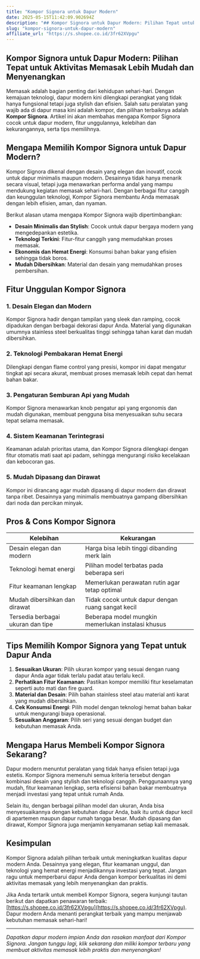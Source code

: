 ```yaml
---
title: "Kompor Signora untuk Dapur Modern"
date: 2025-05-15T11:42:09.902694Z
description: "## Kompor Signora untuk Dapur Modern: Pilihan Tepat untuk Aktivitas Memasak Lebih Mudah dan Menyenangkan..."
slug: "kompor-signora-untuk-dapur-modern"
affiliate_url: "https://s.shopee.co.id/3fr62XVpgu"
---
```

## Kompor Signora untuk Dapur Modern: Pilihan Tepat untuk Aktivitas Memasak Lebih Mudah dan Menyenangkan

Memasak adalah bagian penting dari kehidupan sehari-hari. Dengan kemajuan teknologi, dapur modern kini dilengkapi perangkat yang tidak hanya fungsional tetapi juga stylish dan efisien. Salah satu peralatan yang wajib ada di dapur masa kini adalah kompor, dan pilihan terbaiknya adalah **Kompor Signora**. Artikel ini akan membahas mengapa Kompor Signora cocok untuk dapur modern, fitur unggulannya, kelebihan dan kekurangannya, serta tips memilihnya.

## Mengapa Memilih Kompor Signora untuk Dapur Modern?

Kompor Signora dikenal dengan desain yang elegan dan inovatif, cocok untuk dapur minimalis maupun modern. Desainnya tidak hanya menarik secara visual, tetapi juga menawarkan performa andal yang mampu mendukung kegiatan memasak sehari-hari. Dengan berbagai fitur canggih dan keunggulan teknologi, Kompor Signora membantu Anda memasak dengan lebih efisien, aman, dan nyaman.

Berikut alasan utama mengapa Kompor Signora wajib dipertimbangkan:

- **Desain Minimalis dan Stylish**: Cocok untuk dapur bergaya modern yang mengedepankan estetika.
- **Teknologi Terkini**: Fitur-fitur canggih yang memudahkan proses memasak.
- **Ekonomis dan Hemat Energi**: Konsumsi bahan bakar yang efisien sehingga tidak boros.
- **Mudah Dibersihkan**: Material dan desain yang memudahkan proses pembersihan.

## Fitur Unggulan Kompor Signora

### 1. Desain Elegan dan Modern

Kompor Signora hadir dengan tampilan yang sleek dan ramping, cocok dipadukan dengan berbagai dekorasi dapur Anda. Material yang digunakan umumnya stainless steel berkualitas tinggi sehingga tahan karat dan mudah dibersihkan.

### 2. Teknologi Pembakaran Hemat Energi

Dilengkapi dengan flame control yang presisi, kompor ini dapat mengatur tingkat api secara akurat, membuat proses memasak lebih cepat dan hemat bahan bakar.

### 3. Pengaturan Semburan Api yang Mudah

Kompor Signora menawarkan knob pengatur api yang ergonomis dan mudah digunakan, membuat pengguna bisa menyesuaikan suhu secara tepat selama memasak.

### 4. Sistem Keamanan Terintegrasi

Keamanan adalah prioritas utama, dan Kompor Signora dilengkapi dengan fitur otomatis mati saat api padam, sehingga mengurangi risiko kecelakaan dan kebocoran gas.

### 5. Mudah Dipasang dan Dirawat

Kompor ini dirancang agar mudah dipasang di dapur modern dan dirawat tanpa ribet. Desainnya yang minimalis membuatnya gampang dibersihkan dari noda dan percikan minyak.

## Pros & Cons Kompor Signora

| Kelebihan                           | Kekurangan                               |
|-------------------------------------|------------------------------------------|
| Desain elegan dan modern           | Harga bisa lebih tinggi dibanding merk lain |
| Teknologi hemat energi             | Pilihan model terbatas pada beberapa seri  |
| Fitur keamanan lengkap             | Memerlukan perawatan rutin agar tetap optimal |
| Mudah dibersihkan dan dirawat     | Tidak cocok untuk dapur dengan ruang sangat kecil |
| Tersedia berbagai ukuran dan tipe  | Beberapa model mungkin memerlukan instalasi khusus |

## Tips Memilih Kompor Signora yang Tepat untuk Dapur Anda

1. **Sesuaikan Ukuran**: Pilih ukuran kompor yang sesuai dengan ruang dapur Anda agar tidak terlalu padat atau terlalu kecil.
2. **Perhatikan Fitur Keamanan**: Pastikan kompor memiliki fitur keselamatan seperti auto mati dan fire guard.
3. **Material dan Desain**: Pilih bahan stainless steel atau material anti karat yang mudah dibersihkan.
4. **Cek Konsumsi Energi**: Pilih model dengan teknologi hemat bahan bakar untuk mengurangi biaya operasional.
5. **Sesuaikan Anggaran**: Pilih seri yang sesuai dengan budget dan kebutuhan memasak Anda.

## Mengapa Harus Membeli Kompor Signora Sekarang?

Dapur modern menuntut peralatan yang tidak hanya efisien tetapi juga estetis. Kompor Signora memenuhi semua kriteria tersebut dengan kombinasi desain yang stylish dan teknologi canggih. Penggunaannya yang mudah, fitur keamanan lengkap, serta efisiensi bahan bakar membuatnya menjadi investasi yang tepat untuk rumah Anda.

Selain itu, dengan berbagai pilihan model dan ukuran, Anda bisa menyesuaikannya dengan kebutuhan dapur Anda, baik itu untuk dapur kecil di apartemen maupun dapur rumah tangga besar. Mudah dipasang dan dirawat, Kompor Signora juga menjamin kenyamanan setiap kali memasak.

## Kesimpulan

Kompor Signora adalah pilihan terbaik untuk meningkatkan kualitas dapur modern Anda. Desainnya yang elegan, fitur keamanan unggul, dan teknologi yang hemat energi menjadikannya investasi yang tepat. Jangan ragu untuk memperbarui dapur Anda dengan kompor berkualitas ini demi aktivitas memasak yang lebih menyenangkan dan praktis.

Jika Anda tertarik untuk membeli Kompor Signora, segera kunjungi tautan berikut dan dapatkan penawaran terbaik: [https://s.shopee.co.id/3fr62XVpgu](https://s.shopee.co.id/3fr62XVpgu). Dapur modern Anda menanti perangkat terbaik yang mampu menjawab kebutuhan memasak sehari-hari!


---

*Dapatkan dapur modern impian Anda dan rasakan manfaat dari Kompor Signora. Jangan tunggu lagi, klik sekarang dan miliki kompor terbaru yang membuat aktivitas memasak lebih praktis dan menyenangkan!*